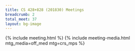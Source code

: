 ```yaml
---
title: CS 428+828 (201830) Meetings
breadcrumb: 2
total_meet: 37
layout: bg-image
---
```

{% include meeting.html %}
{% include meeting-media.html mtg_media=off_med mtg=crs_mps %}
